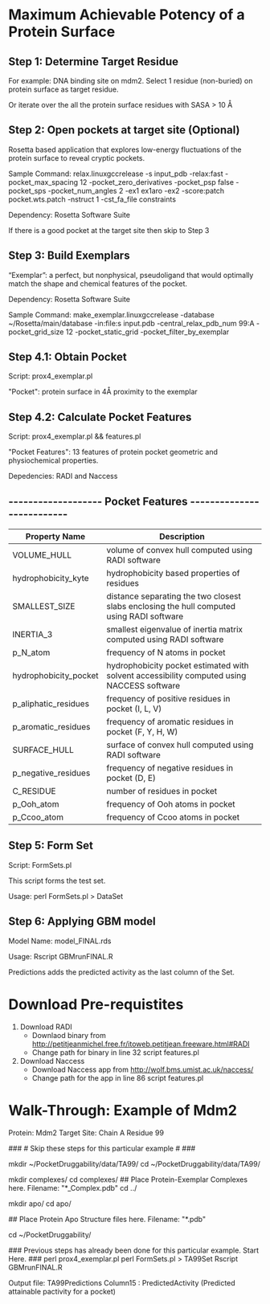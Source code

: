 # Maximum Achievable Potency of a Protein Surface

## Step 1: Determine Target Residue
For example: DNA binding site on mdm2. Select 1 residue (non-buried) on protein surface as target residue.

Or iterate over the all the protein surface residues with SASA > 10 Å

## Step 2: Open pockets at target site (Optional)
Rosetta based application that explores low-energy fluctuations of the protein surface to reveal cryptic pockets.

Sample Command: relax.linuxgccrelease -s input_pdb -relax:fast -pocket_max_spacing 12 -pocket_zero_derivatives -pocket_psp false -pocket_sps -pocket_num_angles 2 -ex1  ex1aro -ex2 -score:patch pocket.wts.patch -nstruct 1 -cst_fa_file constraints

Dependency: Rosetta Software Suite

If there is a good pocket at the target site then skip to Step 3

## Step 3: Build Exemplars
“Exemplar”: a perfect, but nonphysical, pseudoligand that would optimally match the shape and chemical features of the pocket.

Dependency: Rosetta Software Suite

Sample Command: make_exemplar.linuxgccrelease -database ~/Rosetta/main/database -in:file:s input.pdb -central_relax_pdb_num 99:A -pocket_grid_size 12 -pocket_static_grid -pocket_filter_by_exemplar

## Step 4.1: Obtain Pocket
Script: prox4_exemplar.pl

"Pocket": protein surface in 4Å proximity to the exemplar

## Step 4.2: Calculate Pocket Features
Script: prox4_exemplar.pl && features.pl

"Pocket Features": 13 features of protein pocket geometric and  physiochemical properties.

Depedencies: RADI and Naccess

## ------------------- Pocket Features --------------------------
| Property Name  | Description |
| ------------- | ------------- |
| VOLUME_HULL  | volume of convex hull computed using RADI software  |
| hydrophobicity_kyte  | hydrophobicity based properties of residues  |
| SMALLEST_SIZE  | distance separating the two closest slabs enclosing the hull computed using RADI software  |
| INERTIA_3  | smallest eigenvalue of inertia matrix computed using RADI software  |
| p_N_atom  | frequency of N atoms in pocket  |
| hydrophobicity_pocket  | hydrophobicity pocket estimated with solvent accessibility computed using NACCESS software  |
| p_aliphatic_residues  | frequency of positive residues in pocket (I, L, V)   |
| p_aromatic_residues  | frequency of aromatic residues in pocket (F, Y, H, W)   |
| SURFACE_HULL | surface of convex hull computed using RADI software  |
| p_negative_residues | frequency of negative residues in pocket (D, E)  |
| C_RESIDUE   | number of residues in pocket  |
| p_Ooh_atom  | frequency of Ooh atoms in pocket  |
| p_Ccoo_atom  | frequency of Ccoo atoms in pocket  |

## Step 5: Form Set
Script: FormSets.pl 

This script forms the test set. 

Usage: perl FormSets.pl > DataSet


## Step 6: Applying GBM model
Model Name: model_FINAL.rds

Usage: Rscript GBMrunFINAL.R

Predictions adds the predicted activity as the last column of the Set.

# Download Pre-requistites 

1. Download RADI
	- Downlaod binary from http://petitjeanmichel.free.fr/itoweb.petitjean.freeware.html#RADI
	- Change path for binary in line 32 script features.pl
2. Download Naccess
	- Download Naccess app from http://wolf.bms.umist.ac.uk/naccess/
	- Change path for the app in line 86 script features.pl

# Walk-Through: Example of Mdm2
Protein: Mdm2
Target Site: Chain A Residue 99

\#\#\# # Skip these steps for this particular example # \#\#\#

mkdir ~/PocketDruggability/data/TA99/
cd ~/PocketDruggability/data/TA99/

mkdir complexes/
cd complexes/
\#\# Place Protein-Exemplar Complexes here. Filename: "*_Complex.pdb"
cd ../

mkdir apo/
cd apo/

\#\# Place Protein Apo Structure files here. Filename: "*.pdb"

cd ~/PocketDruggability/

\#\#\# Previous steps has already been done for this particular example. Start Here. \#\#\#
perl prox4_exemplar.pl
perl FormSets.pl > TA99Set
Rscript GBMrunFINAL.R

Output file: TA99Predictions
Column15 : PredictedActivity (Predicted attainable pactivity for a pocket)
